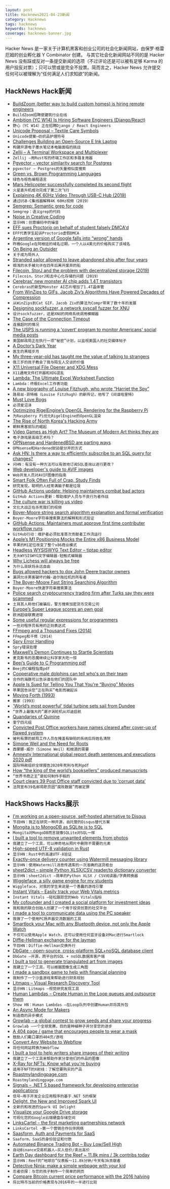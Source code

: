 ```yaml
---
layout: post
title: Hacknews2021-04-23新闻
category: Hacknews
tags: hacknews
keywords: hacknews
coverage: hacknews-banner.jpg
---
```


Hacker News 是一家关于计算机黑客和创业公司的社会化新闻网站，由保罗·格雷厄姆的创业孵化器 Y Combinator 创建。
与其它社会化新闻网站不同的是 Hacker News 没有踩或反对一条提交新闻的选项（不过评论还是可以被有足够 Karma 的用户投反对票）；只可以赞或是完全不投票。简而言之，Hacker News 允许提交任何可以被理解为“任何满足人们求知欲”的新闻。

## HackNews Hack新闻


- [BuildZoom (better way to build custom homes) is hiring remote engineers](https://jobs.lever.co/buildzoom)
- `BuildZoom招聘使建筑行业在线`
- [Ambition (YC W14) Is Hiring Software Engineers (Django/React)](https://ambition.com/career/opportunity/full-stack-engineer/)
- `野心（YC W14）正在招聘Django / React Engineers`
- [Unicode Proposal – Textile Care Symbols](https://github.com/Crissov/unicode-proposals/issues/410)
- `Unicode提案–纺织品护理符号`
- [Challenges Building an Open-Source E Ink Laptop](https://alexsoto.dev/challenges-building-an-open-source-eink-laptop.html)
- `构建开源电子墨水笔记本电脑面临的挑战`
- [Zellij – A Terminal Workspace and Multiplexer](http://zellij.dev/news/beta#)
- `Zellij –用Rust写的终端工作区和多路复用器`
- [Pgvector – vector similarity search for Postgres](https://github.com/ankane/pgvector)
- `pgvector – Postgres的矢量相似度搜索`
- [Green vs. Brown Programming Languages](https://earthly.dev/blog/brown-green-language/)
- `绿色与棕色编程语言`
- [Mars Helicopter successfully completed its second flight](https://twitter.com/NASAJPL/status/1385228111323615239)
- `火星直升机成功完成了第二次飞行`
- [Explaining 4K 60Hz Video Through USB-C Hub (2019)](https://www.bigmessowires.com/2019/05/19/explaining-4k-60hz-video-through-usb-c-hub/)
- `通过USB-C集线器解释4K 60Hz视频（2019）`
- [Semgrep: Semantic grep for code](https://semgrep.dev)
- `Semgrep：语义grep的代码`
- [Noise in Creative Coding](https://varun.ca/noise/)
- `显示HN：创意编码中的噪音`
- [EFF sues Proctorio on behalf of student falsely DMCA'd](https://www.eff.org/press/releases/eff-sues-proctorio-behalf-student-it-falsely-accused-copyright-infringement-get)
- `EFF代表学生起诉Proctorio虚假DMCA`
- [Argentine version of Google falls into “wrong” hands](https://en.mercopress.com/2021/04/22/argentine-version-of-google-falls-into-wrong-hands-leading-to-search-engine-s-temporary-collapse)
- `昨晚Google在阿根廷的域名过期，一个人以4美元的价格购买了该域名`
- [On Being an Outsider](https://lithub.com/on-being-an-outsider-words-by-charles-simic-photos-romeo-alaeff/)
- `关于成为局外人`
- [Stranded sailor allowed to leave abandoned ship after four years](https://www.bbc.com/news/world-middle-east-56842506)
- `搁浅的水手被允许在四年后离开废弃的船`
- [Filecoin, StorJ and the problem with decentralized storage (2019)](https://randomoracle.wordpress.com/2019/12/07/filecoin-storj-and-the-problem-with-decentralized-storage/)
- `Filecoin，StorJ和去中心化存储的问题（2019）`
- [Cerebras’ new monster AI chip adds 1.4T transistors](https://spectrum.ieee.org/tech-talk/semiconductors/processors/cerebras-giant-ai-chip-now-has-a-trillions-more-transistors)
- `Cerebras的新型Monster AI芯片增加了1.4T晶体管`
- [From WinZips to GIFs, Jacob Ziv’s Algorithms Have Powered Decades of Compression](https://spectrum.ieee.org/geek-life/profiles/from-winzips-to-cat-gifs-jacob-zivs-algorithms-have-powered-decades-of-compression)
- `从WinZips到Cat GIF，Jacob Ziv的算法为Compr带来了数十年的发展`
- [Designing sockfuzzer, a network syscall fuzzer for XNU](https://googleprojectzero.blogspot.com/2021/04/designing-sockfuzzer-network-syscall.html)
- `设计sockfuzzer，这是XNU的网络系统调用模糊器`
- [The Case of the Connection Timeout](https://mysteries.wizardzines.com/connection-timeout.html)
- `连接超时的情况`
- [The USPS is running a 'covert' program to monitor Americans' social media posts](https://news.yahoo.com/the-postal-service-is-running-a-running-a-covert-operations-program-that-monitors-americans-social-media-posts-160022919.html)
- `美国邮政局正在执行一项“秘密”计划，以监视美国人的社交媒体帖子`
- [A Doctor’s Dark Year](https://www.newyorker.com/science/medical-dispatch/a-doctors-dark-year)
- `医生的黑暗岁月`
- [My three-year-old has taught me the value of talking to strangers](https://www.economist.com/1843/2021/04/20/my-three-year-old-has-taught-me-the-value-of-talking-to-strangers)
- `我三岁的孩子教会了我与陌生人交谈的价值`
- [X11 Universal File Opener and XDG Mess](https://vermaden.wordpress.com/2021/04/22/freebsd-desktop-part-24-configuration-universal-file-opener/)
- `X11通用文件打开器和XDG混乱`
- [Lambda: The Ultimate Excel Worksheet Function](https://www.microsoft.com/en-us/research/blog/lambda-the-ultimatae-excel-worksheet-function/)
- `Lambda：终极Excel工作表功能`
- [A new biography of Louise Fitzhugh, who wrote “Harriet the Spy”](https://www.publicbooks.org/when-the-writing-takes-over-the-writer/)
- `路易丝·菲特格（Louise Fitzhugh）的新传记，他写了《间谍哈里特》`
- [Must Love Bogs](https://thebaffler.com/latest/must-love-bogs-emory)
- `必须爱沼泽`
- [Optimizing RigelEngine’s OpenGL Rendering for the Raspberry Pi](https://lethalguitar.wordpress.com/2021/04/22/optimizing-rigelengines-opengl-rendering-for-the-raspberry-pi/)
- `为Raspberry Pi优化RigelEngine的OpenGL渲染`
- [The Rise of North Korea's Hacking Army](https://www.newyorker.com/magazine/2021/04/26/the-incredible-rise-of-north-koreas-hacking-army)
- `朝鲜黑客部队的崛起`
- [Video Games as High Art? The Museum of Modern Art thinks they are](http://doomlaser.com/videogames-as-high-art/?hn)
- `电子游戏是高级艺术吗？`
- [OPNsense and HardenedBSD are parting ways](https://forum.opnsense.org/index.php?topic=22761.msg108313#msg108313)
- `OPNsense和HardenedBSD是分开的方式`
- [Ask HN: Is there a way to efficiently subscribe to an SQL query for changes?](item?id=26901352)
- `问HN：有没有一种方法可以有效地订阅SQL查询以进行更改？`
- [Web developer's guide to AVIF images](https://darekkay.com/blog/avif-images/)
- `Web开发人员对AVIF图像的指南`
- [Smart Folk Often Full of Crap, Study Finds](https://themultidisciplinarian.com/2021/04/22/smart-folk-often-full-of-crap-study-finds/)
- `研究发现，聪明的人经常满脑子都是垃圾`
- [GitHub Actions update: Helping maintainers combat bad actors](https://github.blog/2021-04-22-github-actions-update-helping-maintainers-combat-bad-actors/)
- `GitHub Actions更新：帮助维护人员与不良行为者作战`
- [The culture war is killing us video](https://www.youtube.com/watch?v=0DRHn_Dz_js)
- `文化大战正在杀死我们的视频`
- [Boyer-Moore string search algorithm explanation and formal verification](https://yurichev.com/news/20210421_boyer_moore/)
- `Boyer-Moore字符串搜索算法的解释和形式验证`
- [GitHub Actions: Maintainers must approve first time contributer workflow runs](https://github.blog/changelog/2021-04-22-github-actions-maintainers-must-approve-first-time-contributer-workflow-runs/)
- `GitHub行动：维护者必须批准首次贡献者工作流运行`
- [Apple’s M1 Positioning Mocks the Entire x86 Business Model](https://www.extremetech.com/computing/322120-apples-m1-positioning-mocks-every-x86-cpu-amd-and-intel-have-ever-launched)
- `苹果的M1定位改变了整个x86商业模式`
- [Headless WYSISWYG Text Editor – tiptap editor](https://www.tiptap.dev/)
- `无头WYSISWYG文字编辑器-轻触式编辑器`
- [Why Lichess will always be free](https://lichess.org/blog/YF-ZORQAACAA89PI/why-lichess-will-always-be-free.)
- `为什么巫妖将永远自由`
- [Bugs allowed hackers to dox John Deere tractor owners](https://www.vice.com/en/article/4avy8j/bugs-allowed-hackers-to-dox-all-john-deere-owners)
- `漏洞允许黑客破坏约翰·迪尔拖拉机的所有者`
- [The Boyer-Moore Fast String Searching Algorithm](https://www.cs.utexas.edu/users/moore/best-ideas/string-searching/)
- `Boyer-Moore快速字符串搜索算法`
- [Police search cryptocurrency trading firm after Turks say they were scammed](https://www.reuters.com/world/middle-east/turkish-crypto-traders-file-complaints-after-access-accounts-frozen-lawyer-2021-04-22/)
- `土耳其人称他们被骗后，警方搜索加密货币交易公司`
- [Europe’s Super League scores an own goal](https://www.economist.com/business/2021/04/22/europes-super-league-scores-a-spectacular-own-goal)
- `欧洲超级联赛进球`
- [Some useful regular expressions for programmers](https://lemire.me/blog/2021/04/22/some-useful-regular-expressions-for-programmers/)
- `一些对程序员有用的正则表达式`
- [FFmpeg and a Thousand Fixes (2014)](https://security.googleblog.com/2014/01/ffmpeg-and-thousand-fixes.html)
- `FFmpeg和千修（2014）`
- [Spry Error Handling](http://goran.krampe.se/2021/04/21/spry-error-handling/)
- `Spry错误处理`
- [Maxwell’s Demon Continues to Startle Scientists](https://www.quantamagazine.org/how-maxwells-demon-continues-to-startle-scientists-20210422/)
- `麦克斯韦的恶魔继续让科学家大吃一惊`
- [Beej’s Guide to C Programming pdf](http://beej.us/guide/bgc/pdf/bgc_usl_c_1.pdf)
- `Beej的C编程指南pdf`
- [Cooperative male dolphins can tell who's on their team](https://phys.org/news/2021-04-ally-cooperative-male-dolphins-team.html)
- `合作的海豚可以告诉谁在他们的团队中`
- [Apple Is Sued for Telling You That You're “Buying” Movies](https://nofilmschool.com/apple-movie-buys)
- `苹果因告诉您“正在购买”电影而被起诉`
- [Moving Forth (1993)](https://www.bradrodriguez.com/papers/moving1.htm)
- `搬家（1993）`
- ['World’s most powerful' tidal turbine sets sail from Dundee](https://www.bbc.co.uk/news/uk-scotland-tayside-central-56818538)
- `“世界上最强大的”潮汐涡轮机从邓迪启航`
- [Quandaries of Quinine](https://jhiblog.org/2021/04/07/quandaries-of-quinine/)
- `奎宁四元组`
- [Convicted Post Office workers have names cleared after cover-up of flawed system](https://www.bbc.co.uk/news/business-56859357)
- `被判有罪的邮局工作人员在掩盖有缺陷的系统后将姓名清除`
- [Simone Weil and the Need for Roots](https://paulkingsnorth.substack.com/p/the-great-unsettling)
- `西蒙娜·威尔（Simone Weil）和根源的需要`
- [Amnesty International global report death sentences and executions 2020 pdf](https://www.amnesty.org.uk/files/2021-04/DEATH%20SENTENCES%20AND%20EXECUTIONS%202020%20Web%20%281%29.pdf)
- `国际特赦组织全球报告2020年死刑与死刑pdf`
- [How “the king of the world’s booksellers” produced manuscripts](https://lithub.com/goatskin-tree-bark-and-one-expensive-scribe-how-the-king-of-the-worlds-booksellers-produced-manuscripts/?utm_source=Sailthru&utm_medium=email&utm_campaign=Lit%20Hub%20Daily:%20April%2013%2C%202021&utm_term=lithub_master_list)
- `“世界书商之王”是如何制作手稿的`
- [Court clears 39 Post Office staff convicted due to ‘corrupt data’](https://www.theguardian.com/uk-news/2021/apr/23/court-clears-39-post-office-staff-convicted-due-to-corrupt-data)
- `法院宣布39名邮局职员因“腐败数据”而被定罪`


## HackShows Hacks展示

- [ I'm working on a open-source, self-hosted alternative to Disqus](https://cusdis.com)
- `节目HN：我正在研究一种开源，自托管的Disqus替代方案`
- [ Mongita is to MongoDB as SQLite is to SQL](https://github.com/scottrogowski/mongita)
- `Mongita对MongoDB而言就像SQLite对SQL一样`
- [ I built a tool to remove unwanted elements from photos](https://www.cutout.pro/imageRetouch.html)
- `我建立了一个工具，可以神奇地从照片中删除不需要的元素`
- [ High-speed UTF-8 validation in Rust](https://github.com/rusticstuff/simdutf8)
- `显示HN：Rust中的高速UTF-8验证`
- [ Exactly-once delivery counter using Watermill messaging library](https://github.com/ThreeDotsLabs/watermill/tree/exactly-once-delivery-example/_examples/real-world-examples/exactly-once-delivery-counter)
- `显示HN：使用Watermill消息传递库的一次准确的送货柜台`
- [ sheet2dict – simple Python XLSX/CSV reader/to dictionary converter](https://github.com/Pytlicek/sheet2dict)
- `显示HN：sheet2dict –简单的Python XLSX / CSV阅读器/字典转换器`
- [ Wiggleface, a silly game engine for my students](https://github.com/AZHenley/wiggleface)
- `Wiggleface，对我的学生来说是一个愚蠢的游戏引擎`
- [ Instant Vitals – Easily track your Web Vitals metrics](https://vitals.dev/)
- `Instant Vitals –轻松跟踪您的Web Vitals指标`
- [ My cofounder and I created a social platform for investment ideas](https://info.utradea.com/feed)
- `我和我的联合创始人创建了一个用于投资创意的社交平台`
- [ I made a tool to communicate data using the PC speaker](https://github.com/ggerganov/ggwave/tree/master/examples/r2t2)
- `我做了一个使用PC扬声器交流数据的工具`
- [ Smartlock your Mac with any Bluetooth device, not only the Apple Watch](https://gadgetish.com/osx.html)
- `不仅可以使用Apple Watch，还可以使用任何蓝牙设备对Mac进行Smartlock`
- [ Diffie-Hellman exchange for the layman](https://borisreitman.com/privacy.html)
- `节目HN：Diffie-Hellman交换外行`
- [ DbGate – open-source, cross-platform SQL+noSQL database client](https://dbgate.org/)
- `DbGate –开源，跨平台的SQL + noSQL数据库客户端`
- [ I built a tool to generate triangulated art from images](https://github.com/RH12503/Triangula)
- `我建立了一个工具，可以根据图像生成三角图`
- [ I made a sandbox game to help with financial planning](https://simulator.money/)
- `我制作了一个沙盒游戏来帮助进行财务规划`
- [ Litmaps – Visual Research Discovery Tool](https://app.litmaps.co)
- `显示HN：Litmaps –视觉研究发现工具`
- [ Human Lambdas – Create Human in the Loop queues and outsource them](https://humanlambdas.com/)
- `Show HN：Human Lambdas –在Loop队列中创建Human并将其外包`
- [ An Async Mode for Makers](https://www.supernormal.com)
- `制造商的异步模式`
- [ Growlab – a global contest to grow seeds and share your progress](https://github.com/alexellis/growlab)
- `Growlab –一个全球竞赛，目的是种植种子并分享您的进步`
- [ A 404 page / game that encourages people to wear a mask](item?id=26901205)
- `鼓励人们戴口罩的404页/游戏`
- [ Convert Any Website to Webflow](https://flowgenius.co)
- `将任何网站转换为Webflow`
- [ I built a tool to help writers share images of their writing](https://typeshare.co/)
- `我建立了一个工具来帮助作家分享他们的作品的图像`
- [ X-Ray for NFTs: Know what you're buying](https://chrome.google.com/webstore/detail/nifty-scanner/eoepooeledpjaoehhokhalpmlmjbedhe)
- `适用于NFT的X射线：了解您要购买的产品`
- [ Roastmylandingpage.com](https://www.roastmylandingpage.com/)
- `Roastmylandingpage.com`
- [ Signals – .NET 5 based framework for developing enterprise applications](https://github.com/EmitKnowledge/Signals)
- `信号–用于开发企业应用程序的基于.NET 5的框架`
- [ Delight, the New and Improved Spark UI](https://www.datamechanics.co/blog-post/delight-the-new-improved-spark-ui-spark-history-server-is-now-ga)
- `全新的和改进的Spark UI Delight`
- [ Visualize your Google Drive storage](https://drivestats.io)
- `可视化您的Google云端硬盘存储空间`
- [ LinksCartel – the first marketing partnerships network](https://linkscartel.com/)
- `LinksCartel –第一个营销合作伙伴网络`
- [ Saasform, Auth and Payments for SaaS](https://github.com/saasform/saasform)
- `Saaform，SaaS的身份验证和付款`
- [ Automated Binance Trading Bot – Buy Low/Sell High](https://github.com/chrisleekr/binance-trading-bot)
- `自动Binance交易机器人–买入低价/卖出高价`
- [ Earth Day dashboard for the Reef ~ 11.8k mins / 3k contribs today](https://greatreefcensus.org/event/earthday)
- `显示HN：Reef的“地球日”仪表板〜11.8k分钟/今天有3k贡献者`
- [ Detective Ninja: make a simple webpage with your kid](https://detective.ninja/)
- `忍者侦探：与您的孩子制作一个简单的网页`
- [ Compare Bitcoin current price performance with the 2016 halving](https://bitcoinvis.com/2016)
- `将比特币当前的价格表现与2016年的一半进行比较`

